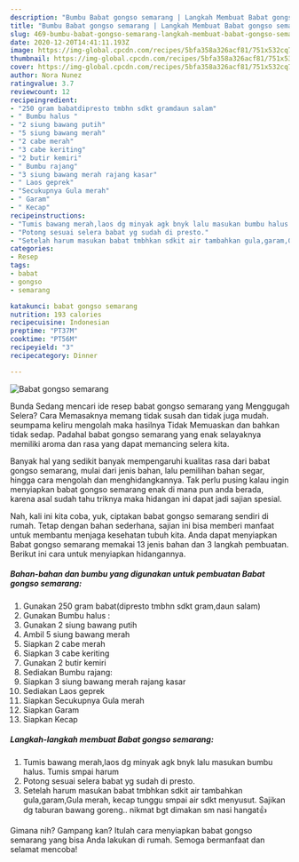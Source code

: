 ```yaml
---
description: "Bumbu Babat gongso semarang | Langkah Membuat Babat gongso semarang Yang Lezat"
title: "Bumbu Babat gongso semarang | Langkah Membuat Babat gongso semarang Yang Lezat"
slug: 469-bumbu-babat-gongso-semarang-langkah-membuat-babat-gongso-semarang-yang-lezat
date: 2020-12-20T14:41:11.193Z
image: https://img-global.cpcdn.com/recipes/5bfa358a326acf81/751x532cq70/babat-gongso-semarang-foto-resep-utama.jpg
thumbnail: https://img-global.cpcdn.com/recipes/5bfa358a326acf81/751x532cq70/babat-gongso-semarang-foto-resep-utama.jpg
cover: https://img-global.cpcdn.com/recipes/5bfa358a326acf81/751x532cq70/babat-gongso-semarang-foto-resep-utama.jpg
author: Nora Nunez
ratingvalue: 3.7
reviewcount: 12
recipeingredient:
- "250 gram babatdipresto tmbhn sdkt gramdaun salam"
- " Bumbu halus "
- "2 siung bawang putih"
- "5 siung bawang merah"
- "2 cabe merah"
- "3 cabe keriting"
- "2 butir kemiri"
- " Bumbu rajang"
- "3 siung bawang merah rajang kasar"
- " Laos geprek"
- "Secukupnya Gula merah"
- " Garam"
- " Kecap"
recipeinstructions:
- "Tumis bawang merah,laos dg minyak agk bnyk lalu masukan bumbu halus. Tumis smpai harum"
- "Potong sesuai selera babat yg sudah di presto."
- "Setelah harum masukan babat tmbhkan sdkit air tambahkan gula,garam,Gula merah, kecap tunggu smpai air sdkt menyusut. Sajikan dg taburan bawang goreng.. nikmat bgt dimakan sm nasi hangat👍"
categories:
- Resep
tags:
- babat
- gongso
- semarang

katakunci: babat gongso semarang 
nutrition: 193 calories
recipecuisine: Indonesian
preptime: "PT37M"
cooktime: "PT56M"
recipeyield: "3"
recipecategory: Dinner

---
```



![Babat gongso semarang](https://img-global.cpcdn.com/recipes/5bfa358a326acf81/751x532cq70/babat-gongso-semarang-foto-resep-utama.jpg)

Bunda Sedang mencari ide resep babat gongso semarang yang Menggugah Selera? Cara Memasaknya memang tidak susah dan tidak juga mudah. seumpama keliru mengolah maka hasilnya Tidak Memuaskan dan bahkan tidak sedap. Padahal babat gongso semarang yang enak selayaknya memiliki aroma dan rasa yang dapat memancing selera kita.

Banyak hal yang sedikit banyak mempengaruhi kualitas rasa dari babat gongso semarang, mulai dari jenis bahan, lalu pemilihan bahan segar, hingga cara mengolah dan menghidangkannya. Tak perlu pusing kalau ingin menyiapkan babat gongso semarang enak di mana pun anda berada, karena asal sudah tahu triknya maka hidangan ini dapat jadi sajian spesial.




Nah, kali ini kita coba, yuk, ciptakan babat gongso semarang sendiri di rumah. Tetap dengan bahan sederhana, sajian ini bisa memberi manfaat untuk membantu menjaga kesehatan tubuh kita. Anda dapat menyiapkan Babat gongso semarang memakai 13 jenis bahan dan 3 langkah pembuatan. Berikut ini cara untuk menyiapkan hidangannya.

<!--inarticleads1-->

##### Bahan-bahan dan bumbu yang digunakan untuk pembuatan Babat gongso semarang:

1. Gunakan 250 gram babat(dipresto tmbhn sdkt gram,daun salam)
1. Gunakan  Bumbu halus :
1. Gunakan 2 siung bawang putih
1. Ambil 5 siung bawang merah
1. Siapkan 2 cabe merah
1. Siapkan 3 cabe keriting
1. Gunakan 2 butir kemiri
1. Sediakan  Bumbu rajang:
1. Siapkan 3 siung bawang merah rajang kasar
1. Sediakan  Laos geprek
1. Siapkan Secukupnya Gula merah
1. Siapkan  Garam
1. Siapkan  Kecap




<!--inarticleads2-->

##### Langkah-langkah membuat Babat gongso semarang:

1. Tumis bawang merah,laos dg minyak agk bnyk lalu masukan bumbu halus. Tumis smpai harum
1. Potong sesuai selera babat yg sudah di presto.
1. Setelah harum masukan babat tmbhkan sdkit air tambahkan gula,garam,Gula merah, kecap tunggu smpai air sdkt menyusut. Sajikan dg taburan bawang goreng.. nikmat bgt dimakan sm nasi hangat👍




Gimana nih? Gampang kan? Itulah cara menyiapkan babat gongso semarang yang bisa Anda lakukan di rumah. Semoga bermanfaat dan selamat mencoba!
